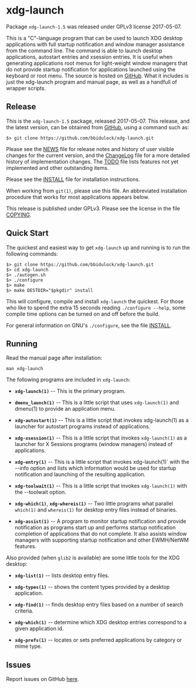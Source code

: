 [xdg-launch -- read me first file.  2017-05-07]: #

xdg-launch
===============

Package `xdg-launch-1.5` was released under GPLv3 license 2017-05-07.

This is a "C"-language program that can be used to launch XDG desktop
applications with full startup notification and window manager
assistance from the command line.  The command is able to launch
desktop applications, autostart entries and xsession entries.  It is
useful when generating applications root menus for light-weight window
managers that do not provide startup notification for applications
launched using the keyboard or root menu.  The source is hosted on
[GitHub](https://github.com/bbidulock/xdg-launch).  What it includes is
just the xdg-launch program and manual page, as well as a handfull of
wrapper scripts.


Release
-------

This is the `xdg-launch-1.5` package, released 2017-05-07.  This release, and
the latest version, can be obtained from [GitHub][1], using a command such as:

    $> git clone https://github.com/bbidulock/xdg-launch.git

Please see the [NEWS][3] file for release notes and history of user visible
changes for the current version, and the [ChangeLog][4] file for a more
detailed history of implementation changes.  The [TODO][5] file lists features
not yet implemented and other outstanding items.

Please see the [INSTALL][7] file for installation instructions.

When working from `git(1)`, please use this file.  An abbreviated
installation procedure that works for most applications appears below.

This release is published under GPLv3.  Please see the license
in the file [COPYING][9].


Quick Start
-----------

The quickest and easiest way to get `xdg-launch` up and running is to run the
following commands:

    $> git clone https://github.com/bbidulock/xdg-launch.git
    $> cd xdg-launch
    $> ./autogen.sh
    $> ./configure
    $> make
    $> make DESTDIR="$pkgdir" install

This will configure, compile and install `xdg-launch` the quickest.  For those who
like to spend the extra 15 seconds reading `./configure --help`, some compile
time options can be turned on and off before the build.

For general information on GNU's `./configure`, see the file [INSTALL][7].


Running
-------

Read the manual page after installation:

    man xdg-launch

The following programs are included in `xdg-launch`:

 - __`xdg-launch(1)`__ -- This is the primary program.

 - __`dmenu_launch(1)`__ -- This is a little script that uses
   `xdg-launch(1)` and dmenu(1) to provide an application menu.

 - __`xdg-autostart(1)`__ -- This is a little script that invokes
   xdg-launch(1) as a launcher for autostart programs instead of
   applications.

 - __`xdg-xsession(1)`__ -- This is a little script that invokes
   `xdg-launch(1)` as a launcher for X Sessions programs (window
   managers) instead of applications.

 - __`xdg-entry(1)`__ -- This is a little script that invokes
   xdg-launch(1)` with the --info option and lists which information
   would be used for startup notification and launching of the resulting
   application.

 - __`xdg-toolwait(1)`__ -- This is a little script that invokes
   `xdg-launch(1)` with the --toolwait option.

 - __`xdg-which(1)`__, __`xdg-whereis(1)`__ -- Two little programs what
   parallel `which(1)` and `whereis(1)` for desktop entry files instead
   of binaries.

 - __`xdg-assist(1)`__ -- A program to monitor startup notification and
   provide notification as programs start up and performs startup
   notification completion of applications that do not complete.  It
   also assists window managers with supporting startup notification and
   other EWMH/NetWM features.

Also provided (when `glib2` is available) are some little tools for the
XDG desktop:

 - __`xdg-list(1)`__ -- lists desktop entry files.

 - __`xdg-types(1)`__ -- shows the content types provided by a desktop
   application.

 - __`xdg-find(1)`__ -- finds desktop entry files based on a number of
   search criteria.

 - __`xdg-which(1)`__ -- determine which XDG desktop entries correspond
   to a given application id.

 - __`xdg-prefs(1)`__ -- locates or sets preferred applications by
   category or mime type.


Issues
------

Report issues on GitHub [here][2].



[1]: https://github.com/bbidulock/xdg-launch
[2]: https://github.com/bbidulock/xdg-launch/issues
[3]: https://github.com/bbidulock/xdg-launch/blob/master/NEWS
[4]: https://github.com/bbidulock/xdg-launch/blob/master/ChangeLog
[5]: https://github.com/bbidulock/xdg-launch/blob/master/TODO
[6]: https://github.com/bbidulock/xdg-launch/blob/master/COMPLIANCE
[7]: https://github.com/bbidulock/xdg-launch/blob/master/INSTALL
[8]: https://github.com/bbidulock/xdg-launch/blob/master/LICENSE
[9]: https://github.com/bbidulock/xdg-launch/blob/master/COPYING

[ vim: set ft=markdown sw=4 tw=80 nocin nosi fo+=tcqlorn spell: ]: #
